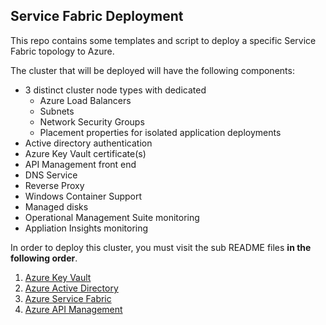 ## Service Fabric Deployment
This repo contains some templates and script to deploy a specific Service Fabric topology to Azure.

The cluster that will be deployed will have the following components:
* 3 distinct cluster node types with dedicated
    * Azure Load Balancers
    * Subnets
    * Network Security Groups
    * Placement properties for isolated application deployments
* Active directory authentication
* Azure Key Vault certificate(s)
* API Management front end
* DNS Service
* Reverse Proxy
* Windows Container Support
* Managed disks
* Operational Management Suite monitoring
* Appliation Insights monitoring

In order to deploy this cluster, you must visit the sub README files **in the following order**.

1. [Azure Key Vault](scripts/key-vault/README.md)
2. [Azure Active Directory](scripts/active-directory/README.md)
3. [Azure Service Fabric](scripts/service-fabric/README.md)
4. [Azure API Management](scripts/api-management/README.md)
